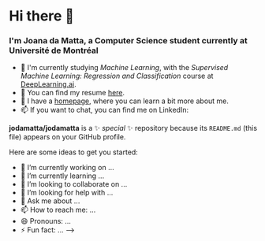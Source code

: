 # Hi there 👋
### I'm Joana da Matta, a Computer Science student currently at Université de Montréal

- 🌱 I'm currently studying _Machine Learning_, with the _Supervised Machine Learning: Regression and Classification_ course at <a href = "https://www.deeplearning.ai/courses/machine-learning-specialization/">DeepLearning.ai</a>.
- 💫 You can find my resume <a href="https://jodamatta.notion.site/Joana-da-Matta-3dfc99eeda874db9b1e20edbd539e3dd?pvs=4">here</a>.
- 🔭 I have a <a href = "https://jodamatta.notion.site/Joana-da-Matta-s-Homepage-817ef20b2b1e4dad8a78407d4ea26bc0?pvs=4">homepage</a>, where you can learn a bit more about me.
- 📫 If you want to chat, you can find me on LinkedIn:  <a href="https://www.linkedin.com/in/joanadamatta/"><img src="https://www.vectorlogo.zone/logos/linkedin/linkedin-icon.svg" width="20" height="15"/></a>

**jodamatta/jodamatta** is a ✨ _special_ ✨ repository because its `README.md` (this file) appears on your GitHub profile.

Here are some ideas to get you started:

- 🔭 I’m currently working on ...
- 🌱 I’m currently learning ...
- 👯 I’m looking to collaborate on ...
- 🤔 I’m looking for help with ...
- 💬 Ask me about ...
- 📫 How to reach me: ...
- 😄 Pronouns: ...
- ⚡ Fun fact: ...
-->
